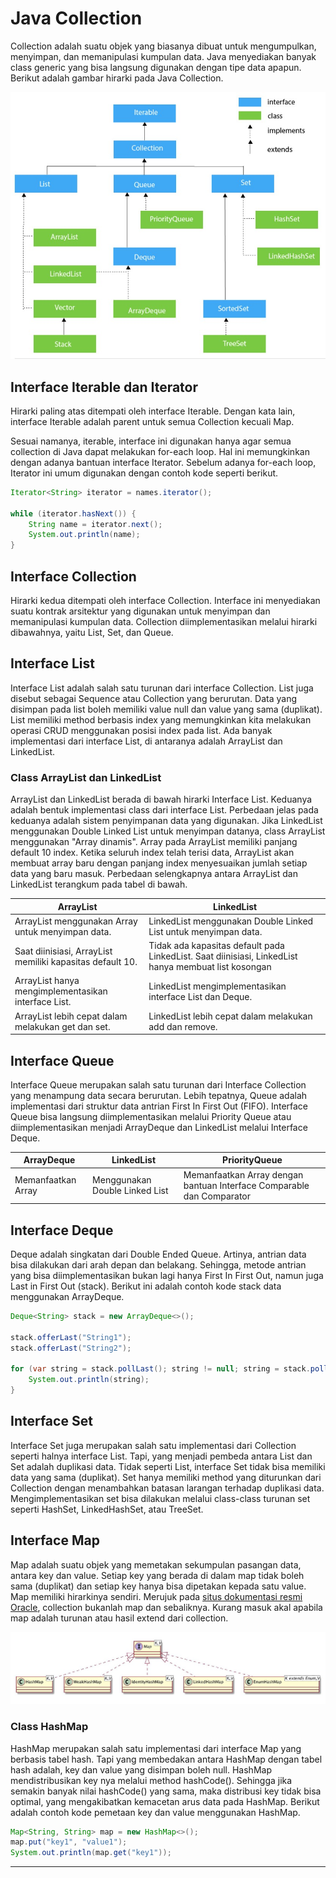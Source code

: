 # Java Collection

Collection adalah suatu objek yang biasanya dibuat untuk mengumpulkan, menyimpan, dan memanipulasi kumpulan data. Java menyediakan banyak class generic yang bisa langsung digunakan dengan tipe data apapun. Berikut adalah gambar hirarki pada Java Collection.

![Hirarki Java Collection](./img/hirarki.jpg)

## Interface Iterable dan Iterator

Hirarki paling atas ditempati oleh interface Iterable. Dengan kata lain, interface Iterable adalah parent untuk semua Collection kecuali Map.

Sesuai namanya, iterable, interface ini digunakan hanya agar semua collection di Java dapat melakukan for-each loop. Hal ini memungkinkan dengan adanya bantuan interface Iterator. Sebelum adanya for-each loop, Iterator ini umum digunakan dengan contoh kode seperti berikut.

```Java
Iterator<String> iterator = names.iterator();

while (iterator.hasNext()) {
    String name = iterator.next();
    System.out.println(name);
}
```

## Interface Collection

Hirarki kedua ditempati oleh interface Collection. Interface ini menyediakan suatu kontrak arsitektur yang digunakan untuk menyimpan dan memanipulasi kumpulan data. Collection diimplementasikan melalui hirarki dibawahnya, yaitu List, Set, dan Queue.

## Interface List

Interface List adalah salah satu turunan dari interface Collection. List juga disebut sebagai Sequence atau Collection yang berurutan. Data yang disimpan pada list boleh memiliki value null dan value yang sama (duplikat). List memiliki method berbasis index yang memungkinkan kita melakukan operasi CRUD menggunakan posisi index pada list. Ada banyak implementasi dari interface List, di antaranya adalah ArrayList dan LinkedList.

### Class ArrayList dan LinkedList

ArrayList dan LinkedList berada di bawah hirarki Interface List. Keduanya adalah bentuk implementasi class dari interface List. Perbedaan jelas pada keduanya adalah sistem penyimpanan data yang digunakan. Jika LinkedList menggunakan Double Linked List untuk menyimpan datanya, class ArrayList menggunakan "Array dinamis". Array pada ArrayList memiliki panjang default 10 index. Ketika seluruh index telah terisi data, ArrayList akan membuat array baru dengan panjang index menyesuaikan jumlah setiap data yang baru masuk. Perbedaan selengkapnya antara ArrayList dan LinkedList terangkum pada tabel di bawah.

| ArrayList | LinkedList |
|-|-|
| ArrayList menggunakan Array untuk menyimpan data. | LinkedList menggunakan Double Linked List untuk menyimpan data. |
| Saat diinisiasi, ArrayList memiliki kapasitas default 10. |  Tidak ada kapasitas default pada LinkedList. Saat diinisiasi, LinkedList hanya membuat list kosongan |
| ArrayList hanya mengimplementasikan interface List. | LinkedList mengimplementasikan interface List dan Deque. |
| ArrayList lebih cepat dalam melakukan get dan set. | LinkedList lebih cepat dalam melakukan add dan remove. |

## Interface Queue

Interface Queue merupakan salah satu turunan dari Interface Collection yang menampung data secara berurutan. Lebih tepatnya, Queue adalah implementasi dari struktur data antrian First In First Out (FIFO). Interface Queue bisa langsung diimplementasikan melalui Priority Queue atau diimplementasikan menjadi ArrayDeque dan LinkedList melalui Interface Deque.

| ArrayDeque | LinkedList | PriorityQueue |
|-|-|-|
| Memanfaatkan Array | Menggunakan Double Linked List | Memanfaatkan Array dengan bantuan Interface Comparable dan Comparator |

## Interface Deque

Deque adalah singkatan dari Double Ended Queue. Artinya, antrian data bisa dilakukan dari arah depan dan belakang. Sehingga, metode antrian yang bisa diimplementasikan bukan lagi hanya First In First Out, namun juga Last in First Out (stack). Berikut ini adalah contoh kode stack data menggunakan ArrayDeque.

```Java
Deque<String> stack = new ArrayDeque<>();

stack.offerLast("String1");
stack.offerLast("String2");

for (var string = stack.pollLast(); string != null; string = stack.pollLast()) {
	System.out.println(string);
}
```

## Interface Set
Interface Set juga merupakan salah satu implementasi dari Collection seperti halnya interface List. Tapi, yang menjadi pembeda antara List dan Set adalah duplikasi data. Tidak seperti List, interface Set tidak bisa memiliki data yang sama (duplikat). Set hanya memiliki method yang diturunkan dari Collection dengan menambahkan batasan larangan terhadap duplikasi data. Mengimplementasikan set bisa dilakukan melalui class-class turunan set seperti HashSet, LinkedHashSet, atau TreeSet.

## Interface Map

Map adalah suatu objek yang memetakan sekumpulan pasangan data, antara key dan value. Setiap key yang berada di dalam map tidak boleh sama (duplikat) dan setiap key hanya bisa dipetakan kepada satu value. Map memiliki hirarkinya sendiri. Merujuk pada [situs dokumentasi resmi Oracle](https://docs.oracle.com/javase/8/docs/technotes/guides/collections/designfaq.html#a14), collection bukanlah map dan sebaliknya. Kurang masuk akal apabila map adalah turunan atau hasil extend dari collection.

![Hirarki Map pada java](./img/hirarkimap.jpg)

### Class HashMap

HashMap merupakan salah satu implementasi dari interface Map yang berbasis tabel hash. Tapi yang membedakan antara HashMap dengan tabel hash adalah, key dan value yang disimpan boleh null. HashMap mendistribusikan key nya melalui method hashCode(). Sehingga jika semakin banyak nilai hashCode() yang sama, maka distribusi key tidak bisa optimal, yang mengakibatkan kemacetan arus data pada HashMap. Berikut adalah contoh kode pemetaan key dan value menggunakan HashMap.

```Java
Map<String, String> map = new HashMap<>();
map.put("key1", "value1");
System.out.println(map.get("key1"));
```

---